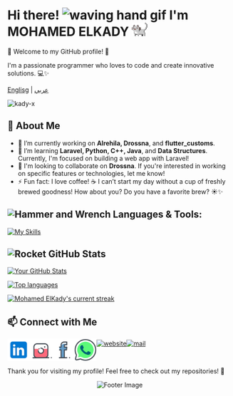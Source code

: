 # Hi there! <img src="https://user-images.githubusercontent.com/72663882/171687151-bb31c996-c9d2-49c8-b593-734946893b23.gif" alt="waving hand gif" aria-hidden="true" width="40" /> I'm MOHAMED ELKADY <a href="https://elmoparmg.com"><img src="cat.gif" width="35" alt="animated cat"/></a>

🌟 Welcome to my GitHub profile! 🎉

I'm a passionate programmer who loves to code and create innovative solutions. 💻✨

<a href="https://github.com/kady-x/kady-x/blob/main/README.md"><span>Englisg</span></a> |
<a href="https://github.com/kady-x/kady-x/blob/main/README_AR.md"><span>عربي</span></a>

<p align="left"><img src="https://komarev.com/ghpvc/?username=kady-x&label=Profile%20views&color=0e75b6&style=flat" alt="kady-x"/></p>

## 🌟 About Me

- 🔭 I’m currently working on **Alrehila, Drossna**, and **flutter_customs**.
- 🌱 I’m learning **Laravel, Python, C++, Java**, and **Data Structures**. Currently, I'm focused on building a web app with Laravel!
- 👯 I'm looking to collaborate on **Drossna**. If you're interested in working on specific features or technologies, let me know! 
- ⚡ Fun fact: I love coffee! ☕ I can’t start my day without a cup of freshly brewed goodness! How about you? Do you have a favorite brew? ☀️✨

## <img src="https://raw.githubusercontent.com/Tarikul-Islam-Anik/Animated-Fluent-Emojis/master/Emojis/Objects/Hammer%20and%20Wrench.png" alt="Hammer and Wrench" width="30" height="30" /> Languages & Tools:
[![My Skills](https://skillicons.dev/icons?i=html,css,js,dart,flutter,php,laravel,python,mysql,docker,mongodb,firebase,md,git,github,vscode,postman,stackoverflow&perline=15)](#)

## <img src="https://raw.githubusercontent.com/Tarikul-Islam-Anik/Animated-Fluent-Emojis/master/Emojis/Travel%20and%20places/Rocket.png" alt="Rocket" width="30" height="30" /> GitHub Stats

[![Your GitHub Stats](https://github-readme-stats.vercel.app/api?username=kady-x&count_private=true&show_icons=true&theme=radical)](#)

[![Top languages](https://github-readme-mwendwa.vercel.app/api/top-langs/?username=kady-x&count_private=true&show_icons=true&theme=radical)](#)

[![Mohamed ElKady's current streak](https://streak-stats.demolab.com/?user=kady-x&count_private=true&show_icons=true&theme=radical)](#)

## 📫 Connect with Me

<div style="display: flex;">
    <a href="https://www.linkedin.com/in/kadyx" target="blank"><img align="center" src="Social/linkedin.svg" alt="linkedin" height="50" width="50" /></a>
    <a href="https://instagram.com/_kadyx_" target="blank"><img align="center" src="Social/instagram.svg" alt="instagram" height="50" width="50" /></a>
    <a href="https://www.facebook.com/Qadyx" target="blank"><img align="center" src="Social/facebook.svg" alt="facebook" height="50" width="50" /></a>
    <a href="https://wa.me/+201021207569" target="blank"><img align="center" src="Social/whatsapp.svg" alt="WaME" height="50" width="50" /></a>
    <a href="https://elmoparmg.com/" target="blank"><img align="center" src="https://img.icons8.com/fluency/96/internet.png" alt="website" height="50" width="50" /></a>
    <a href="mailto:mohamed.alkady.eg@gmail.com" target="blank"><img align="center" src="https://img.icons8.com/fluency/96/secured-letter" alt="mail" height="50" width="50" /></a>
</div>



Thank you for visiting my profile! Feel free to check out my repositories! 🌈

<p align="center">
    <img src="https://capsule-render.vercel.app/api?type=waving&color=gradient&height=150&section=footer" alt="Footer Image"/>
</p>
